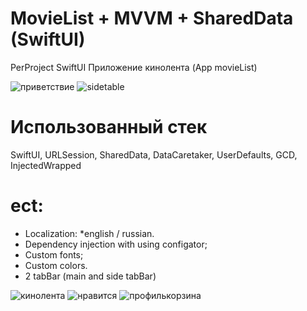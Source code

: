# MovieList + MVVM + SharedData (SwiftUI)
PerProject SwiftUI Приложение кинолента (App movieList)

![приветствие](https://github.com/AlexShtandaruk/MovieListSwiftUI/assets/125973696/4b85498b-adae-4c03-871a-7343e86f5434)
![sidetable](https://github.com/AlexShtandaruk/MovieListSwiftUI/assets/125973696/8cae2f13-b246-42ff-9898-07316209f54b)

# Использованный стек
SwiftUI, URLSession, SharedData, DataCaretaker, UserDefaults, GCD, InjectedWrapped

# ect:
- Localization:
    *english / russian.
- Dependency injection with using configator;
- Custom fonts;
- Custom colors.
- 2 tabBar (main and side tabBar)

![кинолента](https://github.com/AlexShtandaruk/MovieListSwiftUI/assets/125973696/b339ce1c-3b63-4701-9a7e-01dbc6090cfb)
![нравится](https://github.com/AlexShtandaruk/MovieListSwiftUI/assets/125973696/5dfbada0-54ca-4940-8d6f-3270fd9628da)
![профилькорзина](https://github.com/AlexShtandaruk/MovieListSwiftUI/assets/125973696/4a6b5743-803d-449a-8809-e4541462969d)






